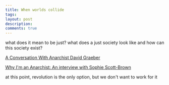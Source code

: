 ```yaml
---
title: When worlds collide
tags:
layout: post
description: 
comments: true
---
```


what does it mean to be just? what does a just society look like and how can this society exist? 

[A Conversation With Anarchist David Graeber](https://youtu.be/PVDkkOAOtV0?si=2LS1zCKx94cx5E8c)

[Why I'm an Anarchist: An interview with Sophie Scott-Brown](https://youtu.be/o6X_uSFAD_A?si=XNvQicBg1ovFSBgK)


at this point, revolution is the only option, but we don't want to work for it
